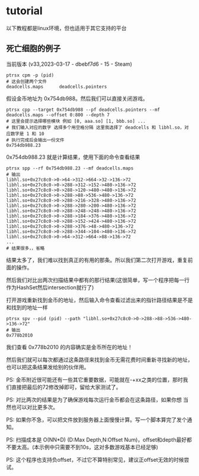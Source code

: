# tutorial

以下教程都是linux环境，但也适用于其它支持的平台

## 死亡细胞的例子

当前版本 (v33,2023-03-17 - dbebf7d6 - 15 - Steam)

```shell
ptrsx cpm -p (pid)
# 这会创建两个文件
deadcells.maps      deadcells.pointers
```

假设金币地址为 0x754db988。然后我们可以直接关闭游戏。

```shell
ptrsx cpp --target 0x754db988 --pf deadcells.pointers --mf deadcells.maps --offset 0:800 --depth 7
# 这里会提示选择哪些模块 例如 [0, aaa.so] [1, bbb.so] ...
# 我们输入对应的数字 选择多个用空格分隔 这里我选择了 deadcells 和 libhl.so，对应数字是 1 和 10
# 执行完成后会输出一份文件
0x754db988.23
```

0x754db988.23 就是计算结果，使用下面的命令查看结果

```shell
ptrsx spp --rf 0x754db988.23 --mf deadcells.maps
# 输出
libhl.so+0x27c8c0->0->64->312->664->32->136->72
libhl.so+0x27c8c0->0->288->312->152->480->136->72
libhl.so+0x27c8c0->0->288->120->480->480->136->72
libhl.so+0x27c8c0->0->288->88->536->480->136->72
libhl.so+0x27c8c0->0->288->216->328->480->136->72
libhl.so+0x27c8c0->0->288->280->200->480->136->72
libhl.so+0x27c8c0->0->288->248->248->480->136->72
libhl.so+0x27c8c0->0->288->184->376->480->136->72
libhl.so+0x27c8c0->0->288->152->424->480->136->72
libhl.so+0x27c8c0->0->288->376->48->480->136->72
libhl.so+0x27c8c0->0->288->344->104->480->136->72
libhl.so+0x27c8c0->0->64->312->664->88->136->72
...
# 结果很多，，省略
```

结果太多了，我们难以找到真正的有用的那条。所以我们第二次打开游戏，重复前面的操作。

然后我们对比出两次扫描结果中都有的那行结果(这很简单，写一个程序把每一行作为HashSet然后intersection就行了)

打开游戏重新找到金币的地址，然后输入命令查看过滤出来的指针路径结果是不是和找到的地址一样

```shell
ptrsx spv --pid (pid) --path "libhl.so+0x27c8c0->0->288->88->536->480->136->72"
# 输出
0x778b2010
```

我们查看 0x778b2010 的内容确实是金币所在的地址！

然后我们就可以每次都通过这条路径来找到金币无需花费时间重新寻找新的地址，也可以把这条结果发给别的伙伴用。

PS: 金币附近很可能还有一些其它重要数据，可能就在-+xx之类的位置，那时我们直接把最后的72修改掉即可，留给大家测试了。

PS: 对比两次的结果是为了确保游戏每次运行金币都会在这条路径，如果你想 当然也可以对比更多次。

PS: 如果你不急，可以把文件放到服务器上面慢慢计算。写一个脚本算完了发个通知。

PS: 扫描成本是 O(NN*D) (D:Max Depth,N:Offset Num)，offset和depth最好都不要太高。(本示例中只需要不到10s，这对多数游戏基本已经足够)

PS: 这个程序也支持负offset，不过它不算特别常见，建议正offset无效的时候尝试。